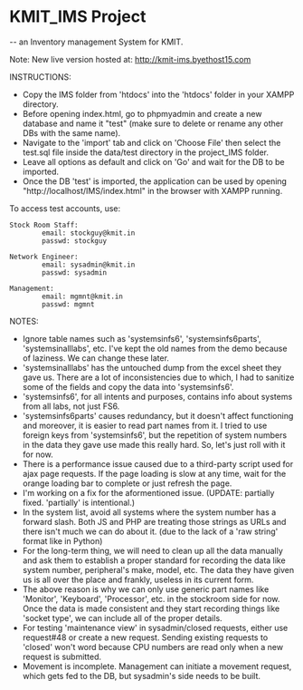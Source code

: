 # KMIT_IMS Project
-- an Inventory management System for KMIT.

Note: New live version hosted at: http://kmit-ims.byethost15.com
 
INSTRUCTIONS:

 - Copy the IMS folder from 'htdocs' into the 'htdocs' folder in your XAMPP directory.
 - Before opening index.html, go to phpmyadmin and create a new database and name it "test" (make sure to delete or rename any other DBs with the same name).
 - Navigate to the 'import' tab and click on 'Choose File' then select the test.sql file inside the data/test directory in the project_IMS folder.
 - Leave all options as default and click on 'Go' and wait for the DB to be imported.
 - Once the DB 'test' is imported, the application can be used by opening "http://localhost/IMS/index.html" in the browser with XAMPP running.


To access test accounts, use:

	Stock Room Staff: 
			email: stockguy@kmit.in	
			passwd: stockguy

	Network Engineer: 
			email: sysadmin@kmit.in	
			passwd: sysadmin

	Management:
			email: mgmnt@kmit.in
			passwd: mgmnt

NOTES:

 - Ignore table names such as 'systemsinfs6', 'systemsinfs6parts', 'systemsinalllabs', etc. I've kept the old names from the demo because of laziness. We can change these later.
 - 'systemsinalllabs' has the untouched dump from the excel sheet they gave us. There are a lot of inconsistencies due to which, I had to sanitize some of the fields and copy the data into 'systemsinfs6'.
 - 'systemsinfs6', for all intents and purposes, contains info about systems from all labs, not just FS6.
 - 'systemsinfs6parts' causes redundancy, but it doesn't affect functioning and moreover, it is easier to read part names from it. I tried to use foreign keys from 'systemsinfs6', but the repetition of system numbers in the data they gave use made this really hard. So, let's just roll with it for now.
 - There is a performance issue caused due to a third-party script used for ajax page requests. If the page loading is slow at any time, wait for the orange loading bar to complete or just refresh the page.
 - I'm working on a fix for the aformentioned issue. (UPDATE: partially fixed. 'partially' is intentional.)
 - In the system list, avoid all systems where the system number has a forward slash. Both JS and PHP are treating those strings as URLs and there isn't much we can do about it. (due to the lack of a 'raw string' format like in Python)
 - For the long-term thing, we will need to clean up all the data manually and ask them to establish a proper standard for recording the data like system number, peripheral's make, model, etc. The data they have given us is all over the place and frankly, useless in its current form.
 - The above reason is why we can only use generic part names like 'Monitor', 'Keyboard', 'Processor', etc. in the stockroom side for now. Once the data is made consistent and they start recording things like 'socket type', we can include all of the proper details.
 - For testing 'maintenance view' in sysadmin/closed requests, either use request#48 or create a new request. Sending existing requests to 'closed' won't word because CPU numbers are read only when a new request is submitted.
 - Movement is incomplete. Management can initiate a movement request, which gets fed to the DB, but sysadmin's side needs to be built.
